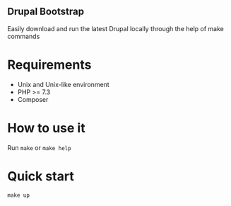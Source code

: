 ## Drupal Bootstrap

Easily download and run the latest Drupal locally through the help of make commands

# Requirements

- Unix and Unix-like environment
- PHP >= 7.3
- Composer

# How to use it

Run `make` or `make help`

# Quick start

`make up`
